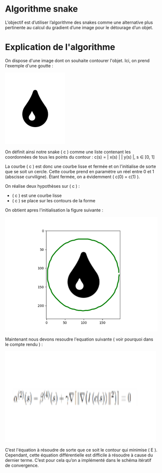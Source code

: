 # Algorithme snake
L’objectif est d’utiliser l’algorithme des snakes comme une alternative plus pertinente au calcul du gradient d’une image pour le détourage d’un objet.

# Explication de l'algorithme

On dispose d'une image dont on souhaite contourer l'objet. Ici, on prend l'exemple d'une goutte :

![Image](im_goutte.png)

On définit ainsi notre snake \( c \) comme une liste contenant les coordonnées de tous les points du contour :
c(s) = | x(s) |
       | y(s) |,  s ∈ [0, 1]

La courbe \( c \) est donc une courbe lisse et fermée et on l'initialise de sorte que se soit un cercle. Cette courbe prend en paramètre un réel entre 0 et 1 (abscisse curviligne). Étant fermée, on a évidemment \( c(0) = c(1) \).

On réalise deux hypothèses sur \( c \) :
- \( c \) est une courbe lisse
- \( c \) se place sur les contours de la forme

On obtient apres l'initialisation la figure suivante :

![Image](Figure_goutte.png)

Maintenant nous devons resoudre l'equation suivante ( voir pourquoi dans le compte rendu ) : 

<img src="equation1.png" width="500" height="300">

C’est l'équation à résoudre de sorte que ce soit le contour qui minimise \( E \). Cependant, cette équation différentielle est difficile à résoudre à cause du dernier terme. C’est pour cela qu’on a implémenté dans le schéma itératif de convergence.


